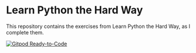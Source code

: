 # Learn Python the Hard Way

This repository contains the exercises from Learn Python the Hard Way, as I complete them.

[![Gitpod Ready-to-Code](https://img.shields.io/badge/Gitpod-Ready--to--Code-blue?logo=gitpod)](https://gitpod.io/#https://github.com/samlinville/Learn-Python-the-Hard-Way) 

